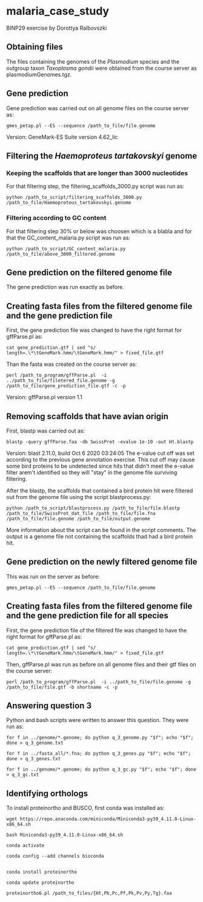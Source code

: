 # malaria_case_study
BINP29 exercise by Dorottya Ralbovszki

## Obtaining files
The files containing the genomes of the *Plasmodium* species and the outgroup taxon *Taxoplasma gondii* were obtained from the course server as plasmodiumGenomes.tgz.

## Gene prediction
Gene prediction was carried out on all genome files on the course server as:

```shell
gmes_petap.pl --ES --sequence /path_to_file/file.genome
```

Version: GeneMark-ES Suite version 4.62_lic

## Filtering the *Haemoproteus tartakovskyi* genome
### Keeping the scaffolds that are longer than 3000 nucleotides
For that filtering step, the filtering_scaffolds_3000.py script was run as:
```shell
python /path_to_script/filtering_scaffolds_3000.py /path_to_file/Haemoproteus_tartakovskyi.genome
```
### Filtering according to GC content
For that filtering step 30% or below was choosen which is a blabla and for that the GC_content_malaria.py script was run as:
```shell
python /path_to_script/GC_content_malaria.py /path_to_file/above_3000_filtered.genome
```

## Gene prediction on the filtered genome file
The gene prediction was run exactly as before.

## Creating fasta files from the filtered genome file and the gene prediction file
First, the gene prediction file was changed to have the right format for gffParse.pl as:
```shell
cat gene_prediction.gtf | sed "s/ length=.\*\tGeneMark.hmm/\tGeneMark.hmm/" > fixed_file.gtf
```

Than the fasta was created on the course server as:
```shell
perl /path_to_program/gffParse.pl  -i ../path_to_file/filetered_file.genome -g /path_to_file/gene_prediction_file.gtf -c -p
```
Version: gffParse.pl version 1.1

## Removing scaffolds that have avian origin
First, blastp was carried out as:
```shell
blastp -query gffParse.faa -db SwissProt -evalue 1e-10 -out Ht.blastp
```
Version: blast 2.11.0, build Oct  6 2020 03:24:05
The e-value cut off was set according to the previous gene annotation exercise. This cut off may cause some bird proteins to be undetected since hits that didn't meet the e-value filter arem't identified so they will "stay" in the genome file surviving filtering.

After the blastp, the scaffolds that contained a bird protein hit were filtered out from the genome file using the script blastprocess.py:
```shell
python /path_to_script/blastprocess.py /path_to_file/file.blastp /path_to_file/SwissProt_dat_file /path_to_file/file.fna /path_to_file/file.genome /path_to_file/output.genome
```
More information about the script can be found in the script comments. The output is a genome file not containing the scaffolds thad had a bird protein hit.

## Gene prediction on the newly filtered genome file
This was run on the server as before:

```shell
gmes_petap.pl --ES --sequence /path_to_file/file.genome
```

## Creating fasta files from the filtered genome file and the gene prediction file for all species
First, the gene prediction file of the filtered file was changed to have the right format for gffParse.pl as:
```shell
cat gene_prediction.gtf | sed "s/ length=.\*\tGeneMark.hmm/\tGeneMark.hmm/" > fixed_file.gtf
```
Then, gffParse.pl was run as before on all genome files and their gtf files on the course server:
```shell
perl /path_to_program/gffParse.pl  -i ../path_to_file/file.genome -g /path_to_file/file.gtf -b shortname -c -p
```
## Answering question 3
Python and bash scripts were written to answer this question. They were run as:
```shell
for f in ../genome/*.genome; do python q_3_genome.py "$f"; echo "$f"; done > q_3_genome.txt

for f in ../fasta_all/*.fna; do python q_3_genes.py "$f"; echo "$f"; done > q_3_genes.txt

for f in ../genome/*.genome; do python q_3_gc.py "$f"; echo "$f"; done > q_3_gc.txt
```
## Identifying orthologs
To install proteinortho and BUSCO, first conda was installed as:
```shell
wget https://repo.anaconda.com/miniconda/Miniconda3-py39_4.11.0-Linux-x86_64.sh

bash Miniconda3-py39_4.11.0-Linux-x86_64.sh

conda activate

conda config --add channels bioconda


conda install proteinortho

conda update proteinortho

proteinortho6.pl /path_to_files/{Ht,Pb,Pc,Pf,Pk,Pv,Py,Tg}.faa
```
